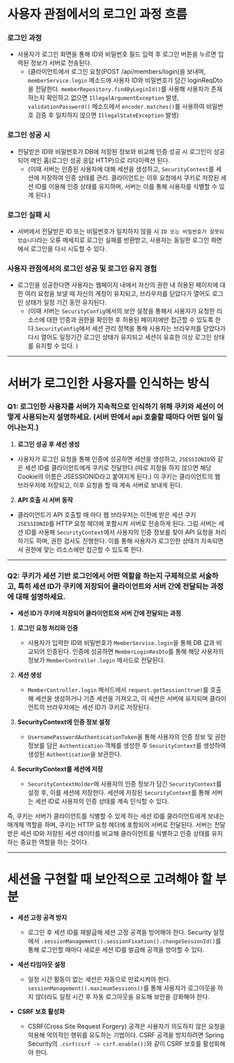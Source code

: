 # 사용자 관점에서의 로그인 과정 흐름

### 로그인 과정
- 사용자가 로그인 화면을 통해 ID와 비밀번호 필드 입력 후 로그인 버튼을 누르면 입력된 정보가 서버로 전송된다.
    - (클라이언트에서 로그인 요청(POST /api/members/login)을 보내며, `memberService.login` 메소드에 사용자 ID와 비밀번호가 담긴 loginReqDto을 전달한다. `memberRepository.findByLoginId()`를 사용해 사용자가 존재하는지 확인하고 없으면 `IllegalArgumentException` 발생, `validationPassword()` 메소드에서 `encoder.matches()`를 사용하여 비밀번호 검증 후 일치하지 않으면 `IllegalStateException` 발생)

### 로그인 성공 시
- 전달받은 ID와 비밀번호가 DB에 저장된 정보와 비교해 인증 성공 시 로그인이 성공되어 메인 홈(로그인 성공 응답 HTTP)으로 리다이렉션 된다.
    - (이때 서버는 인증된 사용자에 대해 세션을 생성하고, `SecurityContext`를 세션에 저장하여 인증 상태를 관리. 클라이언트는 이후 요청에서 쿠키로 저장된 세션 ID를 이용해 인증 상태를 유지하며, 서버는 이를 통해 사용자를 식별할 수 있게 된다.)

### 로그인 실패 시
- 서버에서 전달받은 ID 또는 비밀번호가 일치하지 않을 시 `ID 또는 비밀번호가 잘못되었습니다`라는 오류 메세지로 로그인 실패를 반환받고, 사용자는 동일한 로그인 화면에서 로그인을 다시 시도할 수 있다.

### 사용자 관점에서의 로그인 성공 및 로그인 유지 경험
- 로그인을 성공한다면 사용자는 웹페이지 내에서 자신의 권한 내 허용된 페이지에 대한 여러 요청을 보낼 때 자신의 계정이 유지되고, 브라우저를 닫았다가 열어도 로그인 상태가 일정 기간 동안 유지된다.
    - (이때 서버는 `SecurityConfig`에서의 보안 설정을 통해서 사용자가 요청한 리소스에 대한 인증과 권한을 확인한 후 허용된 페이지에만 접근할 수 있도록 한다.`SecurityConfig`에서 세션 관리 정책을 통해 사용자는 브라우저를 닫았다가 다시 열어도 일정기간 로그인 상태가 유지되고 세션이 유효한 이상 로그인 상태를 유지할 수 있다. )

---

# 서버가 로그인한 사용자를 인식하는 방식

### Q1: 로그인한 사용자를 서버가 지속적으로 인식하기 위해 쿠키와 세션이 어떻게 사용되는지 설명하세요. (서버 딴에서 api 호출할 때마다 어떤 일이 일어나는지.)
1. **로그인 성공 후 세션 생성**
- 사용자가 로그인 요청을 통해 인증에 성공하면 세션을 생성하고, `JSESSIONID`와 같은 세션 ID를 클라이언트에게 쿠키로 전달한다.(따로 지정을 하지 않으면 해당 Cookie의 이름은 JSESSIONID라고 붙여지게 된다.) 이 쿠키는 클라이언트의 웹 브라우저에 저장되고, 이후 요청을 할 때 계속 서버로 보내게 된다. 

2. **API 호출 시 서버 동작**
- 클라이언트가 API 호출할 때 마다 웹 브라우저는 이전에 받은 세션 쿠키 `JSESSIONID`를 HTTP 요청 헤더에 포함시켜 서버로 전송하게 된다. 그럼 서버는 세션 ID를 사용해 `SecurityContext`에서 사용자의 인증 정보를 찾아 API 요청을 처리하기도 하며, 권한 검사도 진행한다. 이를 통해 사용자가 로그인한 상태가 지속되면서 권한에 맞는 리소스에만 접근할 수 있도록 한다.
---

### Q2: 쿠키가 세션 기반 로그인에서 어떤 역할을 하는지 구체적으로 서술하고, 특히 세션 ID가 쿠키에 저장되어 클라이언트와 서버 간에 전달되는 과정에 대해 설명하세요.

- **세션 ID가 쿠키에 저장되어 클라이언트와 서버 간에 전달되는 과정**

1. **로그인 요청 처리와 인증**
    - 사용자가 입력한 ID와 비밀번호가 `MemberService.login`을 통해 DB 값과 비교되어 인증된다. 인증에 성공하면 `MemberLoginResDto`를 통해 해당 사용자의 정보가 `MemberController.login` 메서드로 전달된다.

2. **세션 생성**
    - `MemberController.login` 메서드에서 `request.getSession(true)`를 호출해 세션을 생성하거나 기존 세션을 가져오고, 이 세션은 서버에 유지되며 클라이언트의 브라우저에는 세션 ID가 쿠키로 저장된다.

3. **SecurityContext에 인증 정보 설정**
    - `UsernamePasswordAuthenticationToken`을 통해 사용자의 인증 정보 및 권한 정보를 담은 `Authentication` 객체를 생성한 후 `SecurityContext`를 생성하여 생성된 `Authentication`을 보관한다.

4. **SecurityContext를 세션에 저장**
    - `SecurityContextHolder`에 사용자의 인증 정보가 담긴 `SecurityContext`를 설정 후, 이를 세션에 저장한다. 세션에 저장된 `SecurityContext`를 통해 서버는 세션 ID로 사용자의 인증 상태를 계속 인식할 수 있다.


즉, 쿠키는 서버가 클라이언트를 식별할 수 있게 하는 세션 ID를 클라이언트에게 보내는 매개체 역할을 하며, 쿠키는 HTTP 요청 헤더에 포함되어 서버로 전달된다. 서버는 전달받은 세션 ID와 저장된 세션 데이터를 비교해 클라이언트를 식별하고 인증 상태를 유지하는 중요한 역할을 하는 것이다.

---

# 세션을 구현할 때 보안적으로 고려해야 할 부분

- **세션 고정 공격 방지**
    - 로그인 후 세션 ID를 재발급해 세션 고정 공격을 방어해야 한다. Security 설정에서 `.sessionManagement().sessionFixation().changeSessionId()`를 통해 로그인할 때마다 새로운 세션 ID를 발급해 공격을 방어할 수 있다.

- **세션 타임아웃 설정**
    - 일정 시간 활동이 없는 세션은 자동으로 만료시켜야 한다. `sessionManagement().maximumSessions()`를 통해 사용자가 로그아웃을 하지 않더라도 일정 시간 후 자동 로그아웃을 유도해 보안을 강화해야 한다.

- **CSRF 보호 활성화**
    - CSRF(Cross Site Request Forgery) 공격은 사용자가 의도하지 않은 요청을 악용해 악의적인 행위를 유도하는 기법이다. CSRF 공격을 방지하려면 Spring Security의 `.csrf(csrf -> csrf.enable())`와 같이 CSRF 보호를 활성화해야 한다.
